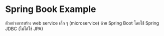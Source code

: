 # Spring Book Example

ตัวอย่างการสร้าง web service เล็ก ๆ (microservice) ด้วย Spring Boot
โดยใช้่ Spring JDBC (ไม่ได้ใช้ JPA)
